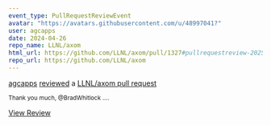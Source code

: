 ```yaml
---
event_type: PullRequestReviewEvent
avatar: "https://avatars.githubusercontent.com/u/48997041?"
user: agcapps
date: 2024-04-26
repo_name: LLNL/axom
html_url: https://github.com/LLNL/axom/pull/1327#pullrequestreview-2025711594
repo_url: https://github.com/LLNL/axom
---
```


<a href='https://github.com/agcapps' target='_blank'>agcapps</a> <a href='https://github.com/LLNL/axom/pull/1327#pullrequestreview-2025711594' target='_blank'>reviewed</a> a <a href='https://github.com/LLNL/axom/pull/1327' target='_blank'>LLNL/axom pull request</a>

<small>Thank you much, @BradWhitlock ....</small>

<a href='https://github.com/LLNL/axom/pull/1327#pullrequestreview-2025711594' target='_blank'>View Review</a>